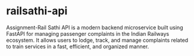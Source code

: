 # railsathi-api
Assignment-Rail Sathi API is a modern backend microservice built using FastAPI for managing passenger complaints in the Indian Railways ecosystem. It allows users to lodge, track, and manage complaints related to train services in a fast, efficient, and organized manner.
